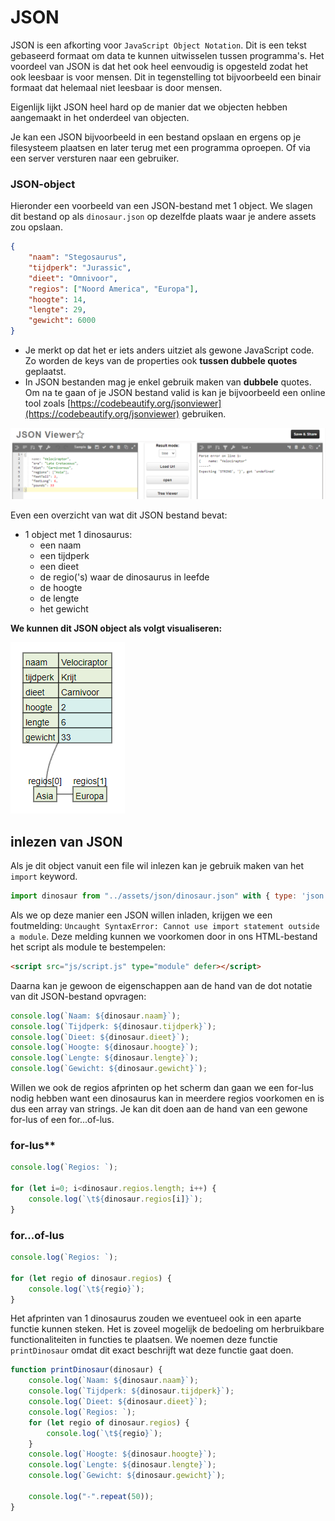 # JSON

JSON is een afkorting voor `JavaScript Object Notation`. Dit is een tekst gebaseerd formaat om data te kunnen uitwisselen tussen programma's. Het voordeel van JSON is dat het ook heel eenvoudig is opgesteld zodat het ook leesbaar is voor mensen. Dit in tegenstelling tot bijvoorbeeld een binair formaat dat helemaal niet leesbaar is door mensen.

Eigenlijk lijkt JSON heel hard op de manier dat we objecten hebben aangemaakt in het onderdeel van objecten.

Je kan een JSON bijvoorbeeld in een bestand opslaan en ergens op je filesysteem plaatsen en later terug met een programma oproepen. Of via een server versturen naar een gebruiker.

### JSON-object

Hieronder een voorbeeld van een JSON-bestand met 1 object. We slagen dit bestand op als `dinosaur.json` op dezelfde plaats waar je andere assets zou opslaan.

```json
{
    "naam": "Stegosaurus",
    "tijdperk": "Jurassic",
    "dieet": "Omnivoor",
    "regios": ["Noord America", "Europa"],
    "hoogte": 14,
    "lengte": 29,
    "gewicht": 6000
}
```

* Je merkt op dat het er iets anders uitziet als gewone JavaScript code. Zo worden de keys van de properties ook **tussen dubbele quotes** geplaatst.
* In JSON bestanden mag je enkel gebruik maken van **dubbele** quotes. Om na te gaan of je JSON bestand valid is kan je bijvoorbeeld een online tool zoals [https://codebeautify.org/jsonviewer](https://codebeautify.org/jsonviewer) gebruiken.

![](<../../.gitbook/assets/2021-11-23 11_23_16-Best JSON Viewer and JSON Beautifier Online.png>)

Even een overzicht van wat dit JSON bestand bevat:

* 1 object met 1 dinosaurus:
  * een naam
  * een tijdperk
  * een dieet
  * de regio('s) waar de dinosaurus in leefde
  * de hoogte
  * de lengte
  * het gewicht

**We kunnen dit JSON object als volgt visualiseren:**

![](<../../.gitbook/assets/image (25).png>)

## inlezen van JSON

Als je dit object vanuit een file wil inlezen kan je gebruik maken van het `import` keyword.

```js
import dinosaur from "../assets/json/dinosaur.json" with { type: 'json' };
```

Als we op deze manier een JSON willen inladen, krijgen we een foutmelding: `Uncaught SyntaxError: Cannot use import statement outside a module`. Deze melding kunnen we voorkomen door in ons HTML-bestand het script als module te bestempelen:

```html
<script src="js/script.js" type="module" defer></script>
```

Daarna kan je gewoon de eigenschappen aan de hand van de dot notatie van dit JSON-bestand opvragen:

```js
console.log(`Naam: ${dinosaur.naam}`);
console.log(`Tijdperk: ${dinosaur.tijdperk}`);
console.log(`Dieet: ${dinosaur.dieet}`);
console.log(`Hoogte: ${dinosaur.hoogte}`);
console.log(`Lengte: ${dinosaur.lengte}`);
console.log(`Gewicht: ${dinosaur.gewicht}`);

```

Willen we ook de regios afprinten op het scherm dan gaan we een for-lus nodig hebben want een dinosaurus kan in meerdere regios voorkomen en is dus een array van strings. Je kan dit doen aan de hand van een gewone for-lus of een for...of-lus.

### for-lus\*\*

```js
console.log(`Regios: `);

for (let i=0; i<dinosaur.regios.length; i++) {
    console.log(`\t${dinosaur.regios[i]}`);
}
```

### for...of-lus

```js
console.log(`Regios: `);

for (let regio of dinosaur.regios) {
    console.log(`\t${regio}`);
}
```

Het afprinten van 1 dinosaurus zouden we eventueel ook in een aparte functie kunnen steken. Het is zoveel mogelijk de bedoeling om herbruikbare functionaliteiten in functies te plaatsen. We noemen deze functie `printDinosaur` omdat dit exact beschrijft wat deze functie gaat doen.

```js
function printDinosaur(dinosaur) {
    console.log(`Naam: ${dinosaur.naam}`);
    console.log(`Tijdperk: ${dinosaur.tijdperk}`);
    console.log(`Dieet: ${dinosaur.dieet}`);
    console.log(`Regios: `);
    for (let regio of dinosaur.regios) {
        console.log(`\t${regio}`);
    }
    console.log(`Hoogte: ${dinosaur.hoogte}`);
    console.log(`Lengte: ${dinosaur.lengte}`);
    console.log(`Gewicht: ${dinosaur.gewicht}`);
    
    console.log("-".repeat(50));
}
```
